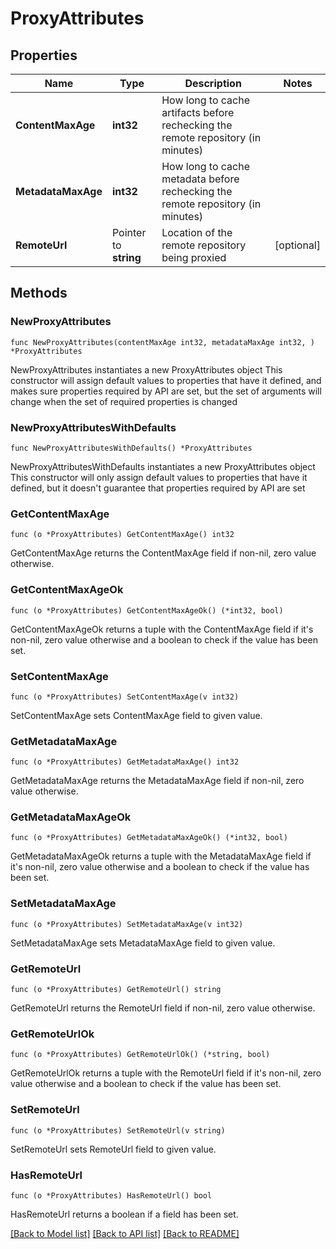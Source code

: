 # ProxyAttributes

## Properties

Name | Type | Description | Notes
------------ | ------------- | ------------- | -------------
**ContentMaxAge** | **int32** | How long to cache artifacts before rechecking the remote repository (in minutes) | 
**MetadataMaxAge** | **int32** | How long to cache metadata before rechecking the remote repository (in minutes) | 
**RemoteUrl** | Pointer to **string** | Location of the remote repository being proxied | [optional] 

## Methods

### NewProxyAttributes

`func NewProxyAttributes(contentMaxAge int32, metadataMaxAge int32, ) *ProxyAttributes`

NewProxyAttributes instantiates a new ProxyAttributes object
This constructor will assign default values to properties that have it defined,
and makes sure properties required by API are set, but the set of arguments
will change when the set of required properties is changed

### NewProxyAttributesWithDefaults

`func NewProxyAttributesWithDefaults() *ProxyAttributes`

NewProxyAttributesWithDefaults instantiates a new ProxyAttributes object
This constructor will only assign default values to properties that have it defined,
but it doesn't guarantee that properties required by API are set

### GetContentMaxAge

`func (o *ProxyAttributes) GetContentMaxAge() int32`

GetContentMaxAge returns the ContentMaxAge field if non-nil, zero value otherwise.

### GetContentMaxAgeOk

`func (o *ProxyAttributes) GetContentMaxAgeOk() (*int32, bool)`

GetContentMaxAgeOk returns a tuple with the ContentMaxAge field if it's non-nil, zero value otherwise
and a boolean to check if the value has been set.

### SetContentMaxAge

`func (o *ProxyAttributes) SetContentMaxAge(v int32)`

SetContentMaxAge sets ContentMaxAge field to given value.


### GetMetadataMaxAge

`func (o *ProxyAttributes) GetMetadataMaxAge() int32`

GetMetadataMaxAge returns the MetadataMaxAge field if non-nil, zero value otherwise.

### GetMetadataMaxAgeOk

`func (o *ProxyAttributes) GetMetadataMaxAgeOk() (*int32, bool)`

GetMetadataMaxAgeOk returns a tuple with the MetadataMaxAge field if it's non-nil, zero value otherwise
and a boolean to check if the value has been set.

### SetMetadataMaxAge

`func (o *ProxyAttributes) SetMetadataMaxAge(v int32)`

SetMetadataMaxAge sets MetadataMaxAge field to given value.


### GetRemoteUrl

`func (o *ProxyAttributes) GetRemoteUrl() string`

GetRemoteUrl returns the RemoteUrl field if non-nil, zero value otherwise.

### GetRemoteUrlOk

`func (o *ProxyAttributes) GetRemoteUrlOk() (*string, bool)`

GetRemoteUrlOk returns a tuple with the RemoteUrl field if it's non-nil, zero value otherwise
and a boolean to check if the value has been set.

### SetRemoteUrl

`func (o *ProxyAttributes) SetRemoteUrl(v string)`

SetRemoteUrl sets RemoteUrl field to given value.

### HasRemoteUrl

`func (o *ProxyAttributes) HasRemoteUrl() bool`

HasRemoteUrl returns a boolean if a field has been set.


[[Back to Model list]](../README.md#documentation-for-models) [[Back to API list]](../README.md#documentation-for-api-endpoints) [[Back to README]](../README.md)


